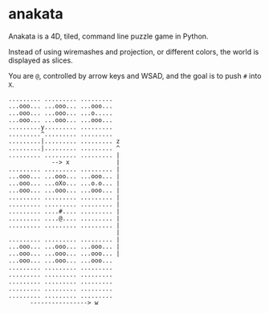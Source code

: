 anakata
=======

Anakata is a 4D, tiled, command line puzzle game in Python.

Instead of using wiremashes and projection, or different colors, the
world is displayed as slices.

You are `@`, controlled by arrow keys and WSAD, and the goal is to push
`#` into `X`.


    ......... ......... .........
    ...ooo... ...ooo... ...ooo...
    ...ooo... ...ooo... ...o.....
    ...ooo... ...ooo... ...ooo...
    .........y......... .........
    .........^......... .........
    .........|......... ......... z
    .........|......... ......... ^
    ......... ......... ......... |
                --> x             |
    ......... ......... ......... |
    ...ooo... ...ooo... ...ooo... |
    ...ooo... ...oXo... ...o.o... |
    ...ooo... ...ooo... ...ooo... |
    ......... ......... ......... |
    ......... ......... ......... |
    ......... ....#.... ......... |
    ......... ....@.... ......... |
    ......... ......... ......... |
                                  |
    ......... ......... ......... |
    ...ooo... ...ooo... ...ooo... |
    ...ooo... ...ooo... ...ooo... |
    ...ooo... ...ooo... ...ooo...
    ......... ......... .........
    ......... ......... .........
    ......... ......... .........
    ......... ......... .........
    ......... ......... .........
          ----------------> w
